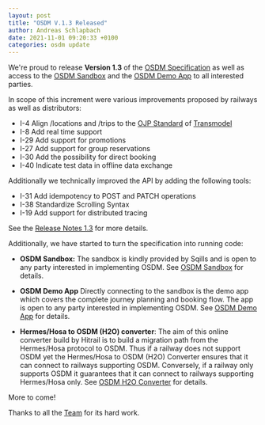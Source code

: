 ```yaml
---
layout: post
title: "OSDM V.1.3 Released"
author: Andreas Schlapbach
date: 2021-11-01 09:20:33 +0100
categories: osdm update
---
```


We're proud to release **Version 1.3** of the [OSDM Specification](https://osdm.io/OSDM/spec/)
as well as access to the [OSDM Sandbox](https://osdm.io/OSDM/tools/sandbox/) and
the [OSDM Demo App](https://osdm.io/OSDM/tools/demo-app/) to all interested parties.

In scope of this increment were various improvements proposed by railways as well as distributors:

- I-4 Align /locations and /trips to the [OJP Standard](http://www.transmodel-cen.eu/standards/ojp/) of [Transmodel](http://www.transmodel-cen.eu/)
- I-8 Add real time support
- I-29 Add support for promotions
- I-27 Add support for group reservations
- I-30 Add the possibility for direct booking
- I-40 Indicate test data in offline data exchange

Additionally we technically improved the API by adding the following tools:

- I-31 Add idempotency to POST and PATCH operations
- I-38 Standardize Scrolling Syntax
- I-19 Add support for distributed tracing

See the [Release Notes 1.3](https://osdm.io/OSDM//releases/OSDM-release-notes-v1.3/) for more details.

Additionally, we have started to turn the specification into running code:

- **OSDM Sandbox:** The sandbox is kindly provided by Sqills
  and is open to any party interested in implementing OSDM.
  See [OSDM Sandbox](https://osdm.io/OSDM/tools/sandbox/) for details.

- **OSDM Demo App** Directly connecting to the sandbox is the demo app which covers the complete journey
  planning and booking flow. The app is open to any party interested in implementing OSDM.
  See [OSDM Demo App](https://osdm.io/OSDM/tools/demo-app/) for details.

- **Hermes/Hosa to OSDM (H2O) converter**: The aim of this online converter build by Hitrail is to build
  a migration path from the Hermes/Hosa protocol to OSDM. Thus if a railway does not support OSDM yet the
  Hermes/Hosa to OSDM (H2O) Converter ensures that it can connect to railways supporting OSDM. Conversely,
  if a railway only supports OSDM it guarantees that it can connect to railways supporting Hermes/Hosa only.
  See [OSDM H2O Converter](https://osdm.io/OSDM/tools/H2O-converter/) for details.

More to come!

Thanks to all the [Team](https://osdm.io/OSDM/team/) for its hard work.
